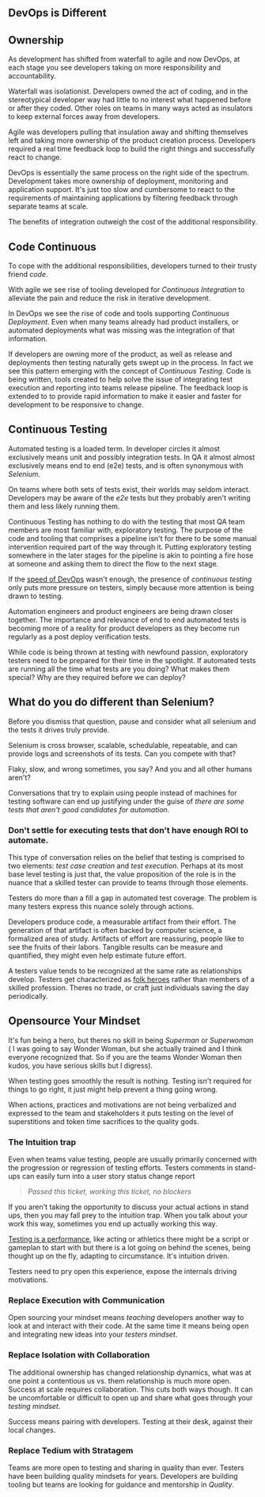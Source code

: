 ## DevOps is Different

## Ownership
As development has shifted from waterfall to agile and now DevOps, at each stage you see developers taking on more responsibility and accountability. 

Waterfall was isolationist. Developers owned the act of coding, and in the stereotypical developer way had little to no interest what happened before or after they coded. Other roles on teams in many ways acted as insulators to keep external forces away from developers. 

Agile was developers pulling that insulation away and shifting themselves left and taking more ownership of the product creation process. Developers required a real time feedback loop to build the right things and successfully react to change. 

DevOps is essentially the same process on the right side of the spectrum. Development takes more ownership of deployment, monitoring and application support. It's just too slow and cumbersome to react to the requirements of maintaining applications by filtering feedback through separate teams at scale.  

The benefits of integration outweigh the cost of the additional responsibility. 

## Code Continuous
To cope with the additional responsibilities, developers turned to their trusty friend *code*. 

With agile we see rise of tooling developed for *Continuous Integration* to alleviate the pain and reduce the risk in iterative development. 

In DevOps we see the rise of code and tools supporting *Continuous Deployment*. Even when many teams already had product installers, or automated deployments what was missing was the integration of that information. 

If developers are owning more of the product, as well as release and deployments then testing naturally gets swept up in the process. In fact we see this pattern emerging with the concept of *Continuous Testing*. Code is being written, tools created to help solve the issue of integrating test execution and reporting into teams release pipeline. The feedback loop is extended to to provide rapid information to make it easier and faster for development to be responsive to change.

## Continuous Testing

Automated testing is a loaded term. In developer circles it almost exclusively means unit and possibly integration tests. In QA it almost almost exclusively means end to end (e2e) tests, and is often synonymous with *Selenium*. 

On teams where both sets of tests exist, their worlds may seldom interact. Developers may be aware of the *e2e* tests but they probably aren't writing them and less likely running them. 

Continuous Testing has nothing to do with the testing that most QA team members are most familiar with, exploratory testing. The purpose of the code and tooling that comprises a pipeline isn't for there to be some manual intervention required part of the way through it. Putting exploratory testing somewhere in the later stages for the pipeline is akin to pointing a fire hose at someone and asking them to direct the flow to the next stage. 

If the [speed of DevOps]() wasn't enough, the presence of *continuous testing* only puts more pressure on testers, simply because more attention is being drawn to testing.  

Automation engineers and product engineers are being drawn closer together. The importance and relevance of end to end automated tests is becoming more of a reality for product developers as they become run regularly as a post deploy verification tests.

While code is being thrown at testing with newfound passion, exploratory testers need to be prepared for their time in the spotlight. If automated tests are running all the time what tests are you doing? What makes them special? Why are they required before we can deploy? 

## What do you do different than Selenium?

Before you dismiss that question, pause and consider what all selenium and the tests it drives truly provide. 

Selenium is cross browser, scalable, schedulable, repeatable, and can provide logs and screenshots of its tests. Can you compete with that? 

Flaky, slow, and wrong sometimes, you say? And you and all other humans aren't?

Conversations that try to explain using people instead of machines for testing software can end up justifying under the guise of *there are some tests that aren't good candidates for automation*. 

### Don't settle for executing tests that don't have enough ROI to automate.

This type of conversation relies on the belief that testing is comprised to two elements: *test case creation* and *test execution*. Perhaps at its most base level testing is just that, the value proposition of the role is in the nuance that a skilled tester can provide to teams through those elements. 

Testers do more than a fill a gap in automated test coverage. The problem is many testers express this nuance solely through actions. 

Developers produce code, a measurable artifact from their effort. The generation of that artifact is often backed by computer science, a formalized area of study. Artifacts of effort are reassuring, people like to see the fruits of their labors. Tangible results can be measure and quantified, they might even help estimate future effort.

A testers value tends to be recognized at the same rate as relationships develop. Testers get characterized as [folk heroes](https://en.wikipedia.org/wiki/Folk_hero) rather than members of a skilled profession. Theres no trade, or craft just individuals saving the day periodically.  

## Opensource Your Mindset

It's fun being a hero, but theres no skill in being *Superman* or *Superwoman* ( I was going to say Wonder Woman, but she actually trained and I think everyone recognized that. So if you are the teams Wonder Woman then kudos, you have serious skills but I digress). 

When testing goes smoothly the result is nothing. Testing isn't required for things to go right, it just might help prevent a thing going wrong. 

When actions, practices and motivations are not being verbalized and expressed to the team and stakeholders it puts testing on the level of superstitions and token time sacrifices to the quality gods. 

### The Intuition trap

Even when teams value testing, people are usually primarily concerned with the progression or regression of testing efforts. Testers comments in stand-ups can easily turn into a user story status change report

>*Passed this ticket, working this ticket, no blockers*

If you aren't taking the opportunity to discuss your actual actions in stand ups, then you may fall prey to the intuition trap. When you talk about your work this way, sometimes you end up actually working this way. 

[Testing is a performance](http://www.satisfice.com/blog/archives/1346), like acting or athletics there might be a script or gameplan to start with but there is a lot going on behind the scenes, being thought up on the fly, adapting to circumstance. It's intuition driven. 

Testers need to pry open this experience, expose the internals driving motivations.

### Replace Execution with Communication

Open sourcing your mindset means *teaching* developers another way to look at and interact with their code. At the same time it means being open and integrating new ideas into your *testers mindset*.


### Replace Isolation with Collaboration

The additional ownership has changed relationship dynamics, what was at one point a contentious us vs. them relationship is much more open. Success at scale requires collaboration. This cuts both ways though. It can be uncomfortable or difficult to open up and share what goes through your *testing mindset*. 

Success means pairing with developers. Testing at their desk, against their local changes. 


### Replace Tedium with Stratagem 
Teams are more open to testing and sharing in quality than ever. Testers have been building quality mindsets for years. Developers are building tooling but teams are looking for guidance and mentorship in *Quality*.  
